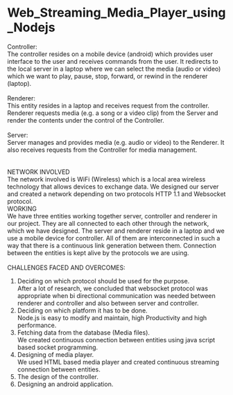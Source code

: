 # Web_Streaming_Media_Player_using_Nodejs

Controller:<br />
The controller resides on a mobile device (android) which provides user interface to the user and receives commands from the user. It redirects to the local server in a laptop where we can select the media (audio or video) which we want to play, pause, stop, forward, or rewind in the renderer (laptop).<br />
<br />
Renderer:<br />
This entity resides in a laptop and receives request from the controller. Renderer requests media (e.g. a song or a video clip) from the Server and render the contents under the control of the Controller.<br />
<br />
Server:<br />
Server manages and provides media (e.g. audio or video) to the Renderer. It also receives requests from the Controller for media management.<br />
<br />
<br />
NETWORK INVOLVED<br />
The network involved is WiFi (Wireless) which is a local area wireless technology that allows devices to exchange data. We designed our server and created a network depending on two protocols HTTP 1.1 and Websocket protocol.<br />
WORKING<br />
We have three entities working together server, controller and renderer in our project. They are all connected to each other through the network, which we have designed. The server and renderer reside in a laptop and we use a mobile device for controller. All of them are interconnected in such a way that there is a continuous link generation between them. Connection between the entities is kept alive by the protocols we are using.<br />
<br />
CHALLENGES FACED AND OVERCOMES:<br />
1.	Deciding on which protocol should be used for the purpose.<br />
	After a lot of research, we concluded that websocket protocol was appropriate when bi directional communication was needed between renderer and controller and also between server and controller.<br />
2.	Deciding on which platform it has to be done. <br />
	Node.js is easy to modify and maintain, high Productivity and high performance.<br />
3.	Fetching data from the database (Media files).<br />
	We created continuous connection between entities using java script based socket programming.<br />
4.	Designing of media player.<br />
	We used HTML based media player and created continuous streaming connection between entities.<br />
5.	The design of the controller.<br />
6.	Designing an android application.<br />
